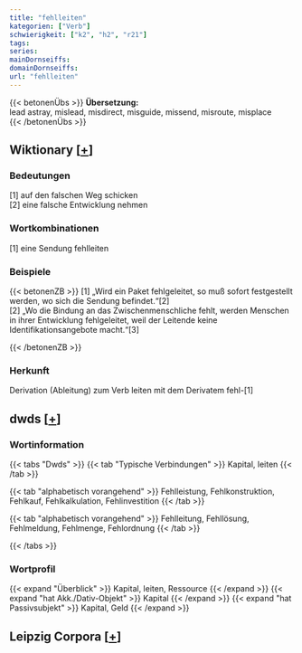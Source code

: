 ```yaml
---
title: "fehlleiten"
kategorien: ["Verb"]
schwierigkeit: ["k2", "h2", "r21"]
tags:
series:
mainDornseiffs:
domainDornseiffs:
url: "fehlleiten"
---
```


{{< betonenÜbs >}}
**Übersetzung:**  
lead astray, mislead, misdirect, misguide, missend, misroute, misplace  
{{< /betonenÜbs >}}

## Wiktionary [[+](https://de.wiktionary.org/wiki/fehlleiten)]

### Bedeutungen
[1] auf den falschen Weg schicken  
[2] eine falsche Entwicklung nehmen  

### Wortkombinationen
[1] eine Sendung fehlleiten  

### Beispiele
{{< betonenZB >}}
[1] „Wird ein Paket fehlgeleitet, so muß sofort festgestellt werden, wo sich die Sendung befindet.“[2]  
[2] „Wo die Bindung an das Zwischenmenschliche fehlt, werden Menschen in ihrer Entwicklung fehlgeleitet, weil der Leitende keine Identifikationsangebote macht.“[3]  

{{< /betonenZB >}}
### Herkunft
Derivation (Ableitung) zum Verb leiten mit dem Derivatem fehl-[1]  



## dwds [[+](https://www.dwds.de/wb/fehlleiten)]

### Wortinformation
{{< tabs "Dwds" >}}
{{< tab "Typische Verbindungen" >}}
Kapital, leiten
{{< /tab >}}

{{< tab "alphabetisch vorangehend" >}}
Fehlleistung, Fehlkonstruktion, Fehlkauf, Fehlkalkulation, Fehlinvestition
{{< /tab >}}

{{< tab "alphabetisch vorangehend" >}}
Fehlleitung, Fehllösung, Fehlmeldung, Fehlmenge, Fehlordnung
{{< /tab >}}

{{< /tabs >}}

### Wortprofil
{{< expand "Überblick" >}} Kapital, leiten, Ressource {{< /expand >}}
{{< expand "hat Akk./Dativ-Objekt" >}} Kapital {{< /expand >}}
{{< expand "hat Passivsubjekt" >}} Kapital, Geld {{< /expand >}}

## Leipzig Corpora [[+](https://corpora.uni-leipzig.de/en/res?word=fehlleiten&corpusId=deu_newscrawl-public_2018)]

